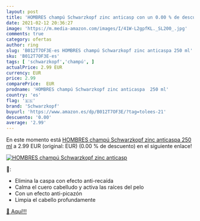 ```yaml
---
layout: post
title: 'HOMBRES champú Schwarzkopf zinc anticasp con un 0.00 % de descuento'
date: 2021-02-12 20:36:27
image: 'https://m.media-amazon.com/images/I/41W-L2gpfKL._SL200_.jpg'
comments: true
category: ofertas
author: ring
slug: 'B012T7OF3E-es HOMBRES champú Schwarzkopf zinc anticaspa 250 ml'
sku: 'B012T7OF3E-es'
tags: [ 'schwarzkopf','champú', ]
actualPrice: 2.99 EUR
currency: EUR
price: 2.99
comparePrice:  EUR
prodname: 'HOMBRES champú Schwarzkopf zinc anticaspa  250 ml'
country: 'es'
flag: '🇪🇸'
brand: 'Schwarzkopf'
buyurl: 'https://www.amazon.es/dp/B012T7OF3E/?tag=tolees-21'
descuento: '0.00'
average: '2.99'
---
```


En este momento está [HOMBRES champú Schwarzkopf zinc anticaspa  250 ml](https://www.amazon.es/dp/B012T7OF3E/?tag=tolees-21) a 2.99 EUR (original:  EUR) (0.00 %  de descuento) en el siguiente enlace!

[![HOMBRES champú Schwarzkopf zinc anticasp](https://m.media-amazon.com/images/I/41W-L2gpfKL._SL200_.jpg)](https://www.amazon.es/dp/B012T7OF3E/?tag=tolees-21)

🔎:

- Elimina la caspa con efecto anti-recaída
- Calma el cuero cabelludo y activa las raíces del pelo
- Con un efecto anti-picazón
- Limpia el cabello profundamente

[🛒 Aquí!!!](https://www.amazon.es/dp/B012T7OF3E/?tag=tolees-21)
